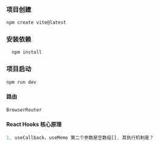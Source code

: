 ### 项目创建
```js
npm create vite@latest
```

### 安装依赖
```js
  npm install
```

### 项目启动
```js
npm run dev
```

#### 路由
```js
BrowserRouter 
```

#### React Hooks 核心原理
```js
1, useCallback，useMemo 第二个参数是空数组[], 其执行机制是？

```